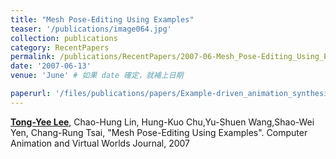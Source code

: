 ```yaml
---
title: "Mesh Pose-Editing Using Examples"
teaser: '/publications/image064.jpg'
collection: publications
category: RecentPapers
permalink: /publications/RecentPapers/2007-06-Mesh_Pose-Editing_Using_Examples
date: '2007-06-13'
venue: 'June' # 如果 date 確定，就補上日期

paperurl: '/files/publications/papers/Example-driven_animation_synthesis.pdf'
---
```


<strong><u>Tong-Yee Lee</u></strong>, Chao-Hung Lin, Hung-Kuo Chu,Yu-Shuen Wang,Shao-Wei Yen, Chang-Rung Tsai, "Mesh Pose-Editing Using Examples". Computer Animation and Virtual Worlds Journal, 2007
